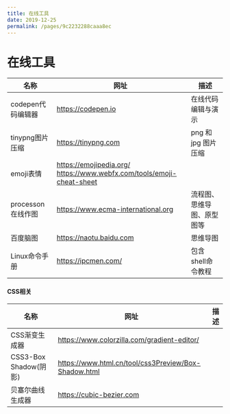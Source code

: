```yaml
---
title: 在线工具
date: 2019-12-25
permalink: /pages/9c2232288caaa8ec
---
```

# 在线工具



| 名称              | 网址                                                         | 描述                       |
| ----------------- | ------------------------------------------------------------ | -------------------------- |
| codepen代码编辑器 | <https://codepen.io>                                         | 在线代码编辑与演示         |
| tinypng图片压缩   | <https://tinypng.com>                                        | png 和 jpg 图片压缩        |
| emoji表情         | <https://emojipedia.org/><br /><https://www.webfx.com/tools/emoji-cheat-sheet> |                            |
| processon在线作图 | <https://www.ecma-international.org>                         | 流程图、思维导图、原型图等 |
| 百度脑图          | <https://naotu.baidu.com>                                    | 思维导图                   |
| Linux命令手册     | <https://ipcmen.com/>                                        | 包含shell命令教程          |



#### CSS相关

| 名称                  | 网址                                                   | 描述 |
| --------------------- | ------------------------------------------------------ | ---- |
| CSS渐变生成器         | <https://www.colorzilla.com/gradient-editor/>          |      |
| CSS3-Box Shadow(阴影) | <https://www.html.cn/tool/css3Preview/Box-Shadow.html> |      |
| 贝塞尔曲线生成器      | <https://cubic-bezier.com>                             |      |

